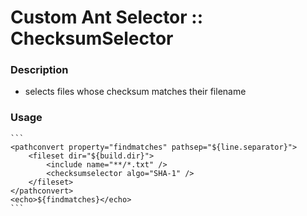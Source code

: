# Custom Ant Selector :: ChecksumSelector

### Description

- selects files whose checksum matches their filename

### Usage

    ```
    <pathconvert property="findmatches" pathsep="${line.separator}">
    	<fileset dir="${build.dir}">
    		<include name="**/*.txt" />
    		<checksumselector algo="SHA-1" />
    	</fileset>
    </pathconvert>
    <echo>${findmatches}</echo>
    ```


